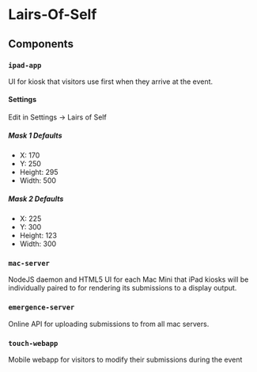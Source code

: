 Lairs-Of-Self
=============

## Components

### `ipad-app`
UI for kiosk that visitors use first when they arrive at the event.

#### Settings
Edit in Settings -> Lairs of Self

##### Mask 1 Defaults
- X: 170
- Y: 250
- Height: 295
- Width: 500

##### Mask 2 Defaults
- X: 225
- Y: 300
- Height: 123
- Width: 300


### `mac-server`
NodeJS daemon and HTML5 UI for each Mac Mini that iPad kiosks will be individually paired to for rendering its submissions to a display output.

### `emergence-server`
Online API for uploading submissions to from all mac servers.

### `touch-webapp`
Mobile webapp for visitors to modify their submissions during the event
